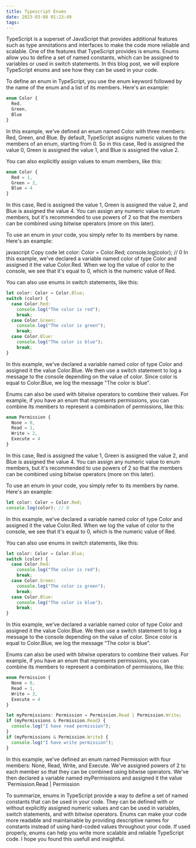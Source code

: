 ```yaml
---
title: Typescript Enums
date: 2023-03-08 01:23:49
tags:
---
```


TypeScript is a superset of JavaScript that provides additional features such as type annotations and interfaces to make the code more reliable and scalable. One of the features that TypeScript provides is enums. Enums allow you to define a set of named constants, which can be assigned to variables or used in switch statements. In this blog post, we will explore TypeScript enums and see how they can be used in your code.

To define an enum in TypeScript, you use the enum keyword followed by the name of the enum and a list of its members. Here's an example:

``` typescript
enum Color {
  Red,
  Green,
  Blue
}
```

In this example, we've defined an enum named Color with three members: Red, Green, and Blue. By default, TypeScript assigns numeric values to the members of an enum, starting from 0. So in this case, Red is assigned the value 0, Green is assigned the value 1, and Blue is assigned the value 2.

You can also explicitly assign values to enum members, like this:

``` typescript
enum Color {
  Red = 1,
  Green = 2,
  Blue = 4
}
```
In this case, Red is assigned the value 1, Green is assigned the value 2, and Blue is assigned the value 4. You can assign any numeric value to enum members, but it's recommended to use powers of 2 so that the members can be combined using bitwise operators (more on this later).

To use an enum in your code, you simply refer to its members by name. Here's an example:

javascript
Copy code
let color: Color = Color.Red;
console.log(color); // 0
In this example, we've declared a variable named color of type Color and assigned it the value Color.Red. When we log the value of color to the console, we see that it's equal to 0, which is the numeric value of Red.

You can also use enums in switch statements, like this:

``` typescript
let color: Color = Color.Blue;
switch (color) {
  case Color.Red:
    console.log("The color is red");
    break;
  case Color.Green:
    console.log("The color is green");
    break;
  case Color.Blue:
    console.log("The color is blue");
    break;
}
```
In this example, we've declared a variable named color of type Color and assigned it the value Color.Blue. We then use a switch statement to log a message to the console depending on the value of color. Since color is equal to Color.Blue, we log the message "The color is blue".

Enums can also be used with bitwise operators to combine their values. For example, if you have an enum that represents permissions, you can combine its members to represent a combination of permissions, like this:

``` typescript
enum Permission {
  None = 0,
  Read = 1,
  Write = 2,
  Execute = 4
}
```

In this case, Red is assigned the value 1, Green is assigned the value 2, and Blue is assigned the value 4. You can assign any numeric value to enum members, but it's recommended to use powers of 2 so that the members can be combined using bitwise operators (more on this later).

To use an enum in your code, you simply refer to its members by name. Here's an example:

``` typescript
let color: Color = Color.Red;
console.log(color); // 0
```

In this example, we've declared a variable named color of type Color and assigned it the value Color.Red. When we log the value of color to the console, we see that it's equal to 0, which is the numeric value of Red.

You can also use enums in switch statements, like this:

``` typescript
let color: Color = Color.Blue;
switch (color) {
  case Color.Red:
    console.log("The color is red");
    break;
  case Color.Green:
    console.log("The color is green");
    break;
  case Color.Blue:
    console.log("The color is blue");
    break;
}
```
In this example, we've declared a variable named color of type Color and assigned it the value Color.Blue. We then use a switch statement to log a message to the console depending on the value of color. Since color is equal to Color.Blue, we log the message "The color is blue".

Enums can also be used with bitwise operators to combine their values. For example, if you have an enum that represents permissions, you can combine its members to represent a combination of permissions, like this:

``` typescript
enum Permission {
  None = 0,
  Read = 1,
  Write = 2,
  Execute = 4
}

let myPermissions: Permission = Permission.Read | Permission.Write;
if (myPermissions & Permission.Read) {
  console.log("I have read permission");
}
if (myPermissions & Permission.Write) {
  console.log("I have write permission");
} 
```

In this example, we've defined an enum named Permission with four members: None, Read, Write, and Execute. We've assigned powers of 2 to each member so that they can be combined using bitwise operators. We've then declared a variable named myPermissions and assigned it the value `Permission.Read | Permission


To summarize, enums in TypeScript provide a way to define a set of named constants that can be used in your code. They can be defined with or without explicitly assigned numeric values and can be used in variables, switch statements, and with bitwise operators. Enums can make your code more readable and maintainable by providing descriptive names for constants instead of using hard-coded values throughout your code. If used properly, enums can help you write more scalable and reliable TypeScript code. I hope you found this usefull and insightful.